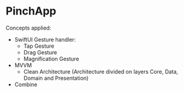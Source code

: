 # PinchApp


Concepts applied:
- SwiftUI Gesture handler:
   - Tap Gesture
   - Drag Gesture
   - Magnification Gesture
- MVVM
   - Clean Architecture (Architecture divided on layers Core, Data, Domain and Presentation)
- Combine
